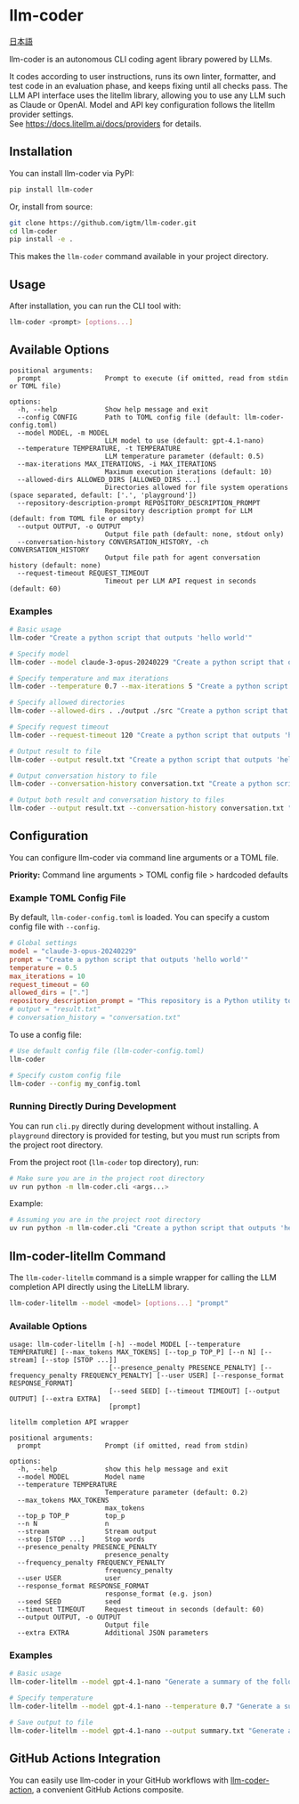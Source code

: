 # llm-coder

[日本語](./README.ja.md)

llm-coder is an autonomous CLI coding agent library powered by LLMs.

It codes according to user instructions, runs its own linter, formatter, and test code in an evaluation phase, and keeps fixing until all checks pass.
The LLM API interface uses the litellm library, allowing you to use any LLM such as Claude or OpenAI.
Model and API key configuration follows the litellm provider settings.  
See https://docs.litellm.ai/docs/providers for details.

## Installation

You can install llm-coder via PyPI:

```bash
pip install llm-coder
```

Or, install from source:

```bash
git clone https://github.com/igtm/llm-coder.git
cd llm-coder
pip install -e .
```

This makes the `llm-coder` command available in your project directory.

## Usage

After installation, you can run the CLI tool with:

```bash
llm-coder <prompt> [options...]
```

## Available Options

```
positional arguments:
  prompt                Prompt to execute (if omitted, read from stdin or TOML file)

options:
  -h, --help            Show help message and exit
  --config CONFIG       Path to TOML config file (default: llm-coder-config.toml)
  --model MODEL, -m MODEL
                        LLM model to use (default: gpt-4.1-nano)
  --temperature TEMPERATURE, -t TEMPERATURE
                        LLM temperature parameter (default: 0.5)
  --max-iterations MAX_ITERATIONS, -i MAX_ITERATIONS
                        Maximum execution iterations (default: 10)
  --allowed-dirs ALLOWED_DIRS [ALLOWED_DIRS ...]
                        Directories allowed for file system operations (space separated, default: ['.', 'playground'])
  --repository-description-prompt REPOSITORY_DESCRIPTION_PROMPT
                        Repository description prompt for LLM (default: from TOML file or empty)
  --output OUTPUT, -o OUTPUT
                        Output file path (default: none, stdout only)
  --conversation-history CONVERSATION_HISTORY, -ch CONVERSATION_HISTORY
                        Output file path for agent conversation history (default: none)
  --request-timeout REQUEST_TIMEOUT
                        Timeout per LLM API request in seconds (default: 60)
```

### Examples

```sh
# Basic usage
llm-coder "Create a python script that outputs 'hello world'"

# Specify model
llm-coder --model claude-3-opus-20240229 "Create a python script that outputs 'hello world'"

# Specify temperature and max iterations
llm-coder --temperature 0.7 --max-iterations 5 "Create a python script that outputs 'hello world'"

# Specify allowed directories
llm-coder --allowed-dirs . ./output ./src "Create a python script that outputs 'hello world'"

# Specify request timeout
llm-coder --request-timeout 120 "Create a python script that outputs 'hello world'"

# Output result to file
llm-coder --output result.txt "Create a python script that outputs 'hello world'"

# Output conversation history to file
llm-coder --conversation-history conversation.txt "Create a python script that outputs 'hello world'"

# Output both result and conversation history to files
llm-coder --output result.txt --conversation-history conversation.txt "Create a python script that outputs 'hello world'"
```

## Configuration

You can configure llm-coder via command line arguments or a TOML file.

**Priority:** Command line arguments > TOML config file > hardcoded defaults

### Example TOML Config File

By default, `llm-coder-config.toml` is loaded. You can specify a custom config file with `--config`.

```toml
# Global settings
model = "claude-3-opus-20240229"
prompt = "Create a python script that outputs 'hello world'"
temperature = 0.5
max_iterations = 10
request_timeout = 60
allowed_dirs = ["."]
repository_description_prompt = "This repository is a Python utility tool."
# output = "result.txt"
# conversation_history = "conversation.txt"
```

To use a config file:

```sh
# Use default config file (llm-coder-config.toml)
llm-coder

# Specify custom config file
llm-coder --config my_config.toml
```

### Running Directly During Development

You can run `cli.py` directly during development without installing. A `playground` directory is provided for testing, but you must run scripts from the project root directory.

From the project root (`llm-coder` top directory), run:

```bash
# Make sure you are in the project root directory
uv run python -m llm-coder.cli <args...>
```

Example:

```bash
# Assuming you are in the project root directory
uv run python -m llm-coder.cli "Create a python script that outputs 'hello world'"
```

## llm-coder-litellm Command

The `llm-coder-litellm` command is a simple wrapper for calling the LLM completion API directly using the LiteLLM library.

```bash
llm-coder-litellm --model <model> [options...] "prompt"
```

### Available Options

```text
usage: llm-coder-litellm [-h] --model MODEL [--temperature TEMPERATURE] [--max_tokens MAX_TOKENS] [--top_p TOP_P] [--n N] [--stream] [--stop [STOP ...]]
                         [--presence_penalty PRESENCE_PENALTY] [--frequency_penalty FREQUENCY_PENALTY] [--user USER] [--response_format RESPONSE_FORMAT]
                         [--seed SEED] [--timeout TIMEOUT] [--output OUTPUT] [--extra EXTRA]
                         [prompt]

litellm completion API wrapper

positional arguments:
  prompt                Prompt (if omitted, read from stdin)

options:
  -h, --help            show this help message and exit
  --model MODEL         Model name
  --temperature TEMPERATURE
                        Temperature parameter (default: 0.2)
  --max_tokens MAX_TOKENS
                        max_tokens
  --top_p TOP_P         top_p
  --n N                 n
  --stream              Stream output
  --stop [STOP ...]     Stop words
  --presence_penalty PRESENCE_PENALTY
                        presence_penalty
  --frequency_penalty FREQUENCY_PENALTY
                        frequency_penalty
  --user USER           user
  --response_format RESPONSE_FORMAT
                        response_format (e.g. json)
  --seed SEED           seed
  --timeout TIMEOUT     Request timeout in seconds (default: 60)
  --output OUTPUT, -o OUTPUT
                        Output file
  --extra EXTRA         Additional JSON parameters
```

### Examples

```bash
# Basic usage
llm-coder-litellm --model gpt-4.1-nano "Generate a summary of the following text"

# Specify temperature
llm-coder-litellm --model gpt-4.1-nano --temperature 0.7 "Generate a summary of the following text"

# Save output to file
llm-coder-litellm --model gpt-4.1-nano --output summary.txt "Generate a summary of the following text"
```

## GitHub Actions Integration

You can easily use llm-coder in your GitHub workflows with [llm-coder-action](https://github.com/igtm/llm-coder-action), a convenient GitHub Actions composite.
